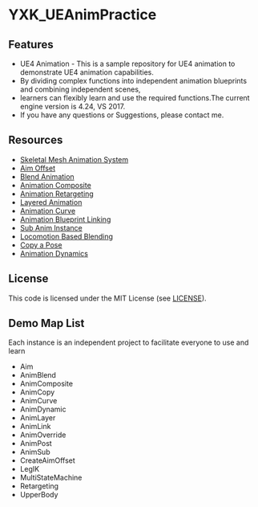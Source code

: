 # YXK_UEAnimPractice
## Features
* UE4 Animation - This is a sample repository for UE4 animation to demonstrate UE4 animation capabilities.
* By dividing complex functions into independent animation blueprints and combining independent scenes, 
* learners can flexibly learn and use the required functions.The current engine version is 4.24, VS 2017.
* If you have any questions or Suggestions, please contact me.

## Resources
* [Skeletal Mesh Animation System](https://docs.unrealengine.com/en-US/Engine/Animation/index.html)
* [Aim Offset](https://docs.unrealengine.com/en-US/Engine/Animation/AimOffset/index.html)
* [Blend Animation](https://docs.unrealengine.com/en-US/Engine/Animation/AnimationBlending/index.html)
* [Animation Composite](https://docs.unrealengine.com/en-US/Engine/Animation/AnimationComposite/index.html)
* [Animation Retargeting](https://docs.unrealengine.com/en-US/Engine/Animation/AnimationRetargeting/index.html)
* [Layered Animation](https://docs.unrealengine.com/en-US/Engine/Animation/AnimHowTo/AdditiveAnimations/index.html)
* [Animation Curve](https://docs.unrealengine.com/en-US/Engine/Animation/AnimHowTo/CurveDrivenAnimation/index.html)
* [Animation Blueprint Linking](https://docs.unrealengine.com/en-US/Engine/Animation/AnimHowTo/LinkedAnimBP/index.html)
* [Sub Anim Instance](https://docs.unrealengine.com/en-US/Engine/Animation/AnimHowTo/SubAnimInstance/index.html)
* [Locomotion Based Blending](https://docs.unrealengine.com/en-US/Engine/Animation/AnimHowTo/BlendSpace/index.html)
* [Copy a Pose](https://docs.unrealengine.com/en-US/Engine/Animation/AnimHowTo/CopyPose/index.html)
* [Animation Dynamics](https://docs.unrealengine.com/en-US/Engine/Animation/AnimHowTo/AnimDynamics/index.html)
## License
This code is licensed under the MIT License (see [LICENSE](LICENSE)).

## Demo Map List
Each instance is an independent project to facilitate everyone to use and learn
* Aim
* AnimBlend
* AnimComposite
* AnimCopy
* AnimCurve
* AnimDynamic
* AnimLayer
* AnimLink
* AnimOverride
* AnimPost
* AnimSub
* CreateAimOffset
* LegIK
* MultiStateMachine
* Retargeting
* UpperBody